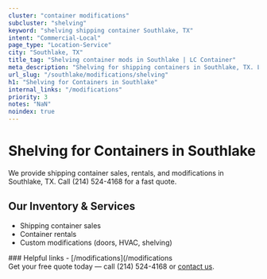 ```yaml
---
cluster: "container modifications"
subcluster: "shelving"
keyword: "shelving shipping container Southlake, TX"
intent: "Commercial-Local"
page_type: "Location-Service"
city: "Southlake, TX"
title_tag: "Shelving container mods in Southlake | LC Container"
meta_description: "Shelving for shipping containers in Southlake, TX. Local fabrication & pro install. LC Container — Since 2003. Get a quote."
url_slug: "/southlake/modifications/shelving"
h1: "Shelving for Containers in Southlake"
internal_links: "/modifications"
priority: 3
notes: "NaN"
noindex: true
---
```


# Shelving for Containers in Southlake

We provide shipping container sales, rentals, and modifications in Southlake, TX. Call (214) 524-4168 for a fast quote.

## Our Inventory & Services
- Shipping container sales
- Container rentals
- Custom modifications (doors, HVAC, shelving)

<div data-section="internal-links">
### Helpful links
- [/modifications](/modifications
</div>

<div data-section="cta">
Get your free quote today — call (214) 524-4168 or <a href="/contact">contact us</a>.
</div>

<script type="application/ld+json">{"@context":"https://schema.org","@type":"FAQPage","mainEntity":[{"@type":"Question","name":"How much does delivery cost in Southlake, TX?","acceptedAnswer":{"@type":"Answer","text":"Delivery costs vary by distance and container size. Most deliveries in Southlake, TX range from $150-$300. Call (214) 524-4168 for an exact quote based on your specific location."}},{"@type":"Question","name":"Do you offer financing or payment plans?","acceptedAnswer":{"@type":"Answer","text":"We accept major credit cards, checks, and can discuss commercial terms for bulk purchases. Call (214) 524-4168 to discuss options."}},{"@type":"Question","name":"Can you customize containers in Southlake, TX?","acceptedAnswer":{"@type":"Answer","text":"Yes — we perform modifications like doors, HVAC, insulation, and shelving. Request a custom quote at (214) 524-4168 or via our contact form."}}]}</script>

